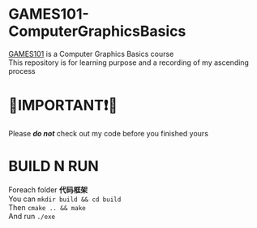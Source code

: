 # GAMES101-ComputerGraphicsBasics
[GAMES101](https://sites.cs.ucsb.edu/~lingqi/teaching/games101.html) is a Computer Graphics Basics course <br /> 
This repository is for learning purpose and a recording of my ascending process

# 🔴IMPORTANT❗🔴
Please ***do not*** check out my code before you finished yours

# BUILD N RUN
Foreach folder **代码框架**<br /> 
You can   `mkdir build && cd build`<br /> 
Then      `cmake .. && make`<br /> 
And run   `./exe`

